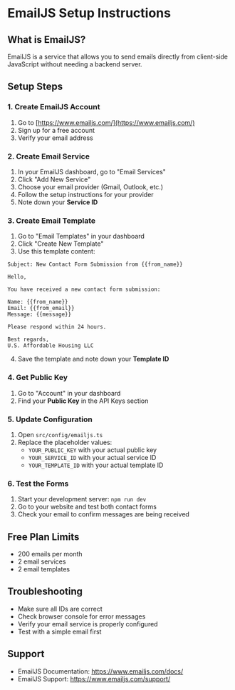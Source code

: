 # EmailJS Setup Instructions

## What is EmailJS?
EmailJS is a service that allows you to send emails directly from client-side JavaScript without needing a backend server.

## Setup Steps

### 1. Create EmailJS Account
1. Go to [https://www.emailjs.com/](https://www.emailjs.com/)
2. Sign up for a free account
3. Verify your email address

### 2. Create Email Service
1. In your EmailJS dashboard, go to "Email Services"
2. Click "Add New Service"
3. Choose your email provider (Gmail, Outlook, etc.)
4. Follow the setup instructions for your provider
5. Note down your **Service ID**

### 3. Create Email Template
1. Go to "Email Templates" in your dashboard
2. Click "Create New Template"
3. Use this template content:

```
Subject: New Contact Form Submission from {{from_name}}

Hello,

You have received a new contact form submission:

Name: {{from_name}}
Email: {{from_email}}
Message: {{message}}

Please respond within 24 hours.

Best regards,
U.S. Affordable Housing LLC
```

4. Save the template and note down your **Template ID**

### 4. Get Public Key
1. Go to "Account" in your dashboard
2. Find your **Public Key** in the API Keys section

### 5. Update Configuration
1. Open `src/config/emailjs.ts`
2. Replace the placeholder values:
   - `YOUR_PUBLIC_KEY` with your actual public key
   - `YOUR_SERVICE_ID` with your actual service ID
   - `YOUR_TEMPLATE_ID` with your actual template ID

### 6. Test the Forms
1. Start your development server: `npm run dev`
2. Go to your website and test both contact forms
3. Check your email to confirm messages are being received

## Free Plan Limits
- 200 emails per month
- 2 email services
- 2 email templates

## Troubleshooting
- Make sure all IDs are correct
- Check browser console for error messages
- Verify your email service is properly configured
- Test with a simple email first

## Support
- EmailJS Documentation: https://www.emailjs.com/docs/
- EmailJS Support: https://www.emailjs.com/support/
